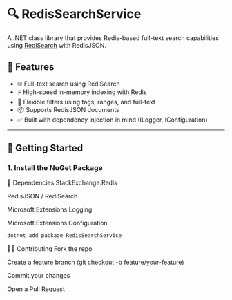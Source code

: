 # 🔍 RedisSearchService

A .NET class library that provides Redis-based full-text search capabilities using [RediSearch](https://redis.io/docs/interact/search/) with RedisJSON.

## 🧰 Features

- 🌐 Full-text search using RediSearch
- ⚡ High-speed in-memory indexing with Redis
- 🧩 Flexible filters using tags, ranges, and full-text
- 📦 Supports RedisJSON documents
- ✅ Built with dependency injection in mind (ILogger, IConfiguration)

---

## 🚀 Getting Started

### 1. Install the NuGet Package

🧱 Dependencies
StackExchange.Redis

RedisJSON / RediSearch

Microsoft.Extensions.Logging

Microsoft.Extensions.Configuration


```bash
dotnet add package RedisSearchService
```
👨‍💻 Contributing
Fork the repo

Create a feature branch (git checkout -b feature/your-feature)

Commit your changes

Open a Pull Request
